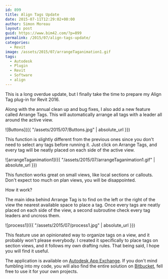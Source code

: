 ```yaml
---
id: 899
title: Align Tags Update
date: 2015-07-11T12:29:02+00:00
author: Simon Moreau
layout: post
guid: https://www.bim42.com/?p=899
permalink: /2015/07/align-tags-update/
categories:
  - Revit
image: /assets/2015/07/arrangeTaganimation1.gif
tags:
  - Autodesk
  - Plugin
  - Revit
  - Software
  - align
---
```

This is a long overdue update, but I finally take the time to prepare my Align Tag plug-in for Revit 2016.

Along with the annual clean up and bug fixes, I also add a new feature called Arrange Tags. This will automatically arrange all tags with a leader all around the active view.

![Buttons]({{ "/assets/2015/07/Buttons.jpg" | absolute_url }})

This function is slightly different from the previous ones since you don't need to select any tags before running it. Just click on Arrange Tags, and every tag will be neatly placed on each side of the active view.

![arrangeTaganimation1]({{ "/assets/2015/07/arrangeTaganimation1.gif" | absolute_url }})

This function works great on small views, like local sections or callouts. Don't expect too much on plan views, you will be disappointed.

How it work?

The main idea behind Arrange Tag is to find on the left or the right of the view the nearest available space to place a tag. Once every tags are neatly placed on each side of the view, a second subroutine check every tag leaders and uncross them.

![process1]({{ "/assets/2015/07/process1.jpg" | absolute_url }})

This feature use an opinionated way to organize tags on a view, and it probably won't please everybody. I created it specifically to place tags on section views, and it follows my own drafting rules. That being said, I hope you will find it useful.

The application is available on [Autodesk App Exchange](https://apps.exchange.autodesk.com/RVT/en/Detail/Index?id=appstore.exchange.autodesk.com%3aalign_windows32and64%3aen). If you don't mind fumbling into my code, you will also find the entire solution on [Bitbucket](https://bitbucket.org/simonmoreau/align-tag), fell free to use it for your own projects.